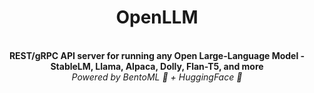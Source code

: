 <div align="center">
    <h1 align="center">OpenLLM</h1>
    <br>
    <strong>REST/gRPC API server for running any Open Large-Language Model - StableLM, Llama, Alpaca, Dolly, Flan-T5, and more<br></strong>
    <i>Powered by BentoML 🍱 + HuggingFace 🤗</i>
    <br>
</div>

<!--

**Here are some ideas to get you started:**

🙋‍♀️ A short introduction - what is your organization all about?
🌈 Contribution guidelines - how can the community get involved?
👩‍💻 Useful resources - where can the community find your docs? Is there anything else the community should know?
🍿 Fun facts - what does your team eat for breakfast?
🧙 Remember, you can do mighty things with the power of [Markdown](https://docs.github.com/github/writing-on-github/getting-started-with-writing-and-formatting-on-github/basic-writing-and-formatting-syntax)
-->
